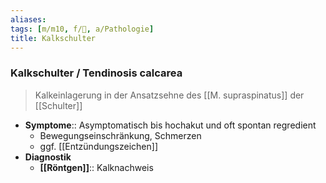 ```yaml
---
aliases: 
tags: [m/m10, f/🦴, a/Pathologie]
title: Kalkschulter
---
```

### Kalkschulter / Tendinosis calcarea
> Kalkeinlagerung in der Ansatzsehne des [[M. supraspinatus]] der [[Schulter]]
- **Symptome**:: Asymptomatisch bis hochakut und oft spontan regredient
	- Bewegungseinschränkung, Schmerzen
	- ggf. [[Entzündungszeichen]]
- **Diagnostik**
	- **[[Röntgen]]**:: Kalknachweis